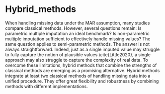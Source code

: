 # Hybrid_methods


When handling missing data under the MAR assumption, many studies compare classical methods. 
However, several questions remain: Is parametric multiple imputation an ideal benchmark? 
Is non-parametric multiple imputation sufficient to effectively handle missing values? 
The same question applies to semi-parametric methods. The answer is not always straightforward. 
Indeed, just as a single imputed value may struggle to fully capture the notion of plausible values \cite{Little2020}, 
a single approach may also struggle to capture the complexity of real data. 
To overcome these limitations, hybrid methods that combine the strengths of classical methods are emerging as a promising alternative. 
Hybrid methods integrate at least two classical methods of handling missing data into a unified procedure. 
They offer great flexibility and robustness by combining methods with different implementations.
